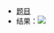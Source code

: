 * [题目](https://leetcode.cn/problems/remove-outermost-parentheses/)
* 结果：![](https://zjpicture.oss-cn-beijing.aliyuncs.com/img/20220601173441.png)